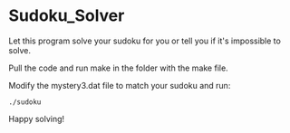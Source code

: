 # Sudoku_Solver
Let this program solve your sudoku for you or tell you if it's impossible to solve.

Pull the code and run make in the folder with the make file.

Modify the mystery3.dat file to match your sudoku and run:

    ./sudoku

Happy solving!
